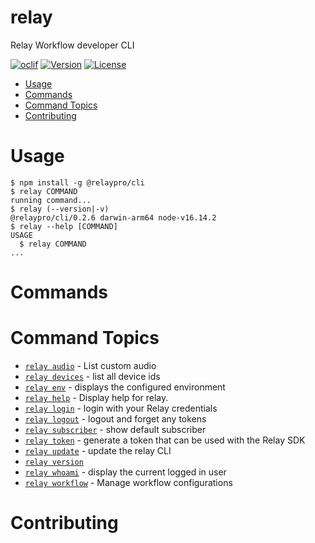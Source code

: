 relay
=====

Relay Workflow developer CLI

[![oclif](https://img.shields.io/badge/cli-oclif-brightgreen.svg)](https://oclif.io)
[![Version](https://img.shields.io/npm/v/@relaypro/cli)](https://www.npmjs.com/package/@relaypro/cli)
[![License](https://img.shields.io/npm/l/@relaypro/cli)](https://github.com/relaypro/relay-cli/blob/main/package.json)

<!-- toc -->
* [Usage](#usage)
* [Commands](#commands)
* [Command Topics](#command-topics)
* [Contributing](#contributing)
<!-- tocstop -->
# Usage
<!-- usage -->
```sh-session
$ npm install -g @relaypro/cli
$ relay COMMAND
running command...
$ relay (--version|-v)
@relaypro/cli/0.2.6 darwin-arm64 node-v16.14.2
$ relay --help [COMMAND]
USAGE
  $ relay COMMAND
...
```
<!-- usagestop -->
# Commands
<!-- commands -->
# Command Topics

* [`relay audio`](docs/audio.md) - List custom audio
* [`relay devices`](docs/devices.md) - list all device ids
* [`relay env`](docs/env.md) - displays the configured environment
* [`relay help`](docs/help.md) - Display help for relay.
* [`relay login`](docs/login.md) - login with your Relay credentials
* [`relay logout`](docs/logout.md) - logout and forget any tokens
* [`relay subscriber`](docs/subscriber.md) - show default subscriber
* [`relay token`](docs/token.md) - generate a token that can be used with the Relay SDK
* [`relay update`](docs/update.md) - update the relay CLI
* [`relay version`](docs/version.md)
* [`relay whoami`](docs/whoami.md) - display the current logged in user
* [`relay workflow`](docs/workflow.md) - Manage workflow configurations

<!-- commandsstop -->

<!-- contribution -->
# Contributing
<!-- contributionstop -->
